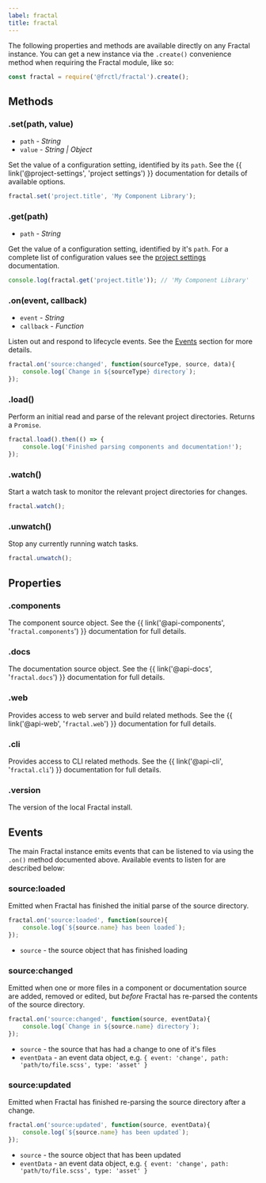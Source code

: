 ```yaml
---
label: fractal
title: fractal
---
```


The following properties and methods are available directly on any Fractal instance. You can get a new instance via the `.create()` convenience method when requiring the Fractal module, like so:

```js
const fractal = require('@frctl/fractal').create();
```

## Methods

### .set(path, value)

* `path` - *String*
* `value` - *String | Object*

Set the value of a configuration setting, identified by its `path`. See the {{ link('@project-settings', 'project settings') }} documentation for details of available options.

```js
fractal.set('project.title', 'My Component Library');
```

### .get(path)

* `path` - *String*

Get the value of a configuration setting, identified by it's `path`. For a complete list of configuration values see the [project settings](/docs/project-settings.md) documentation.

```js
console.log(fractal.get('project.title')); // 'My Component Library'
```

### .on(event, callback)

* `event` - *String*
* `callback` - *Function*

Listen out and respond to lifecycle events. See the [Events](#events) section for more details.

```js
fractal.on('source:changed', function(sourceType, source, data){
	console.log(`Change in ${sourceType} directory`);
});
```

### .load()

Perform an initial read and parse of the relevant project directories. Returns a `Promise`.

```js
fractal.load().then(() => {
	console.log('Finished parsing components and documentation!');
});
```

### .watch()

Start a watch task to monitor the relevant project directories for changes.

```js
fractal.watch();
```

### .unwatch()

Stop any currently running watch tasks.

```js
fractal.unwatch();
```

## Properties

### .components

The component source object. See the {{ link('@api-components', '`fractal.components`') }} documentation for full details.

### .docs

The documentation source object. See the {{ link('@api-docs', '`fractal.docs`') }} documentation for full details.

### .web

Provides access to web server and build related methods. See the {{ link('@api-web', '`fractal.web`') }} documentation for full details.

### .cli

Provides access to CLI related methods. See the {{ link('@api-cli', '`fractal.cli`') }} documentation for full details.

### .version

The version of the local Fractal install.

## Events

The main Fractal instance emits events that can be listened to via using the `.on()` method documented above. Available events to listen for are described below:

### source:loaded

Emitted when Fractal has finished the initial parse of the source directory.

```js
fractal.on('source:loaded', function(source){
	console.log(`${source.name} has been loaded`);
});
```

* `source` - the source object that has finished loading

### source:changed

Emitted when one or more files in a component or documentation source are added, removed or edited, but _before_ Fractal has re-parsed the contents of the source directory.

```js
fractal.on('source:changed', function(source, eventData){
	console.log(`Change in ${source.name} directory`);
});
```

* `source` - the source that has had a change to one of it's files
* `eventData` - an event data object, e.g. `{ event: 'change', path: 'path/to/file.scss', type: 'asset' }`

### source:updated

Emitted when Fractal has finished re-parsing the source directory after a change.

```js
fractal.on('source:updated', function(source, eventData){
	console.log(`${source.name} has been updated`);
});
```

* `source` - the source object that has been updated
* `eventData` - an event data object, e.g. `{ event: 'change', path: 'path/to/file.scss', type: 'asset' }`
